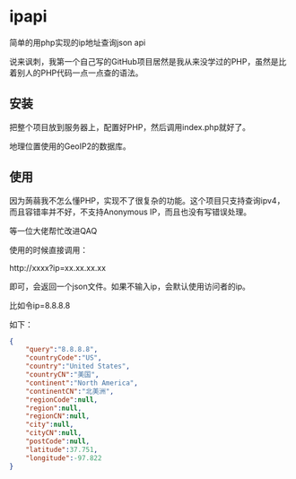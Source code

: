 # ipapi
简单的用php实现的ip地址查询json api

说来讽刺，我第一个自己写的GitHub项目居然是我从来没学过的PHP，虽然是比着别人的PHP代码一点一点查的语法。

## 安装

把整个项目放到服务器上，配置好PHP，然后调用index.php就好了。

地理位置使用的GeoIP2的数据库。

## 使用

因为蒟蒻我不怎么懂PHP，实现不了很复杂的功能。这个项目只支持查询ipv4，而且容错率并不好，不支持Anonymous IP，而且也没有写错误处理。

等一位大佬帮忙改进QAQ

使用的时候直接调用：

http://xxxx?ip=xx.xx.xx.xx

即可，会返回一个json文件。如果不输入ip，会默认使用访问者的ip。

比如令ip=8.8.8.8

如下：

```json
{
    "query":"8.8.8.8",
    "countryCode":"US",
    "country":"United States",
    "countryCN":"美国",
    "continent":"North America",
    "continentCN":"北美洲",
	"regionCode":null,
    "region":null,
    "regionCN":null,
    "city":null,
    "cityCN":null,
    "postCode":null,
    "latitude":37.751,
    "longitude":-97.822
}
```

